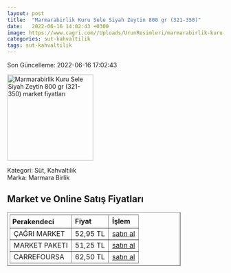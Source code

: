 ```yaml
---
layout: post
title:  "Marmarabirlik Kuru Sele Siyah Zeytin 800 gr (321-350)"
date:   2022-06-16 14:02:43 +0300
image: https://www.cagri.com//Uploads/UrunResimleri/marmarabirlik-kuru-sele-siyah-zeytin-8-fe-8c1.jpg
categories: sut-kahvaltilik
tags: sut-kahvaltilik
---
```


Son Güncelleme: 2022-06-16 17:02:43

<img src="https://www.cagri.com//Uploads/UrunResimleri/marmarabirlik-kuru-sele-siyah-zeytin-8-fe-8c1.jpg" width="200" alt="Marmarabirlik Kuru Sele Siyah Zeytin 800 gr (321-350) market fiyatları" />

Kategori: Süt, Kahvaltılık
<br />
Marka: Marmara Birlik

<h2>Market ve Online Satış Fiyatları</h2>

<table border="1" style="padding: 5px;width:80%;">
  <tr>
    <td style="padding: 5px;"><strong>Perakendeci</strong></td>
    <td><strong>Fiyat</strong></td>
    <td><strong>İşlem</strong></td>
  </tr>
  <tr>
              <td title="Çağrı Market">ÇAĞRI MARKET</td>
              <td>52,95 TL</td>
              <td><a title="Çağrı Market" target="_blank" href="https://www.cagri.com/marmarabirlik-kuru-sele-siyah-zeytin-800-gr-321-350-21153">satın al</a></td>
            </tr><tr>
              <td title="Market Paketi">MARKET PAKETI</td>
              <td>51,25 TL</td>
              <td><a title="Market Paketi" target="_blank" href="https://www.marketpaketi.com.tr/marmarabirlik-kuru-sele-zeytin-xs-800-gr-p-539518">satın al</a></td>
            </tr><tr>
              <td title="CarrefourSA">CARREFOURSA</td>
              <td>62,50 TL</td>
              <td><a title="CarrefourSA" target="_blank" href="https://www.carrefoursa.com/marmarabirlik-kuru-sele-zeytin-800-g-xs-321-350--p-30030289">satın al</a></td>
            </tr>
</table>
